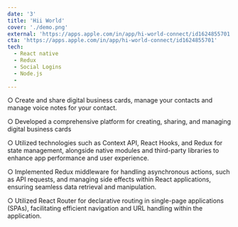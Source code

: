 ```yaml
---
date: '3'
title: 'Hii World'
cover: './demo.png'
external: 'https://apps.apple.com/in/app/hi-world-connect/id1624855701'
cta: 'https://apps.apple.com/in/app/hi-world-connect/id1624855701'
tech:
  - React native
  - Redux
  - Social Logins
  - Node.js
  - 
---
```


○ Create and share digital business cards, manage your contacts and manage voice notes for your contact. 

○ Developed a comprehensive platform for creating, sharing, and managing digital business cards

○ Utilized technologies such as Context API, React Hooks, and Redux for state management, alongside native modules and third-party libraries to enhance app performance and user experience.

○ Implemented Redux middleware for handling asynchronous actions, such as API requests, and managing side effects within React applications, ensuring seamless data retrieval and manipulation.

○  Utilized React Router for declarative routing in single-page applications (SPAs), facilitating efficient navigation
and URL handling within the application.

